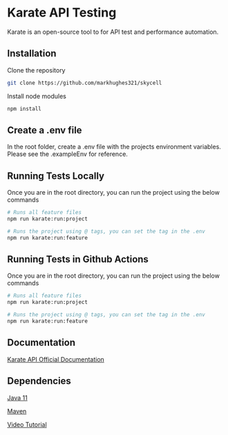 # Karate API Testing

Karate is an open-source tool to for API test and performance automation.

## Installation

Clone the repository

```bash
git clone https://github.com/markhughes321/skycell
```

Install node modules

```bash
npm install
```

## Create a .env file

In the root folder, create a .env file with the projects environment variables. Please see the .exampleEnv for reference.

## Running Tests Locally

Once you are in the root directory, you can run the project using the below commands

```python
# Runs all feature files
npm run karate:run:project

# Runs the project using @ tags, you can set the tag in the .env
npm run karate:run:feature

```

## Running Tests in Github Actions

Once you are in the root directory, you can run the project using the below commands

```python
# Runs all feature files
npm run karate:run:project

# Runs the project using @ tags, you can set the tag in the .env
npm run karate:run:feature

```

## Documentation

[Karate API Official Documentation](https://github.com/karatelabs/karate)

## Dependencies

[Java 11](https://www.oracle.com/uk/java/technologies/javase/jdk11-archive-downloads.html)

[Maven](https://www.baeldung.com/install-maven-on-windows-linux-mac)

[Video Tutorial](https://www.youtube.com/watch?v=9S5lqB11OPI&t=183s)